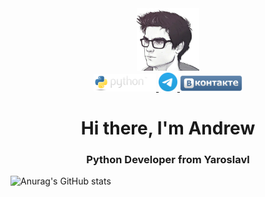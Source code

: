 <div id="header" align="center">
  <img src="https://github.com/AMahonya/AMahonya/blob/main/photo_2022-02-22_22-11-02%20(1).png" width="100"/>
</div>
<div id="badges" align="center">
  <a href="">
    <img src="https://github.com/AMahonya/AMahonya/blob/main/729264.png" width="100" alt="Python Badge"/>
  </a>
  <a href="https://t.me/Burb0n4ik">
    <img src="https://github.com/AMahonya/AMahonya/blob/main/telegram.svg"width="30" alt="TG Badge"/>
  </a>
  <a href="https://vk.com/andreyesenin">
    <img src="https://github.com/AMahonya/AMahonya/blob/main/%D0%91%D0%B5%D0%B7%20%D0%BD%D0%B0%D0%B7%D0%B2%D0%B0%D0%BD%D0%B8%D1%8F.png" width="100" alt="VK Badge"/>
  </a>
</div>

<div id="header" align="center">
    <h1>Hi there, I'm Andrew</h1>
    <h3>Python Developer from Yaroslavl</h3>
</div>


![Anurag's GitHub stats](https://github-readme-stats.vercel.app/api?username=anuraghazra&show_icons=true&theme=radical)
